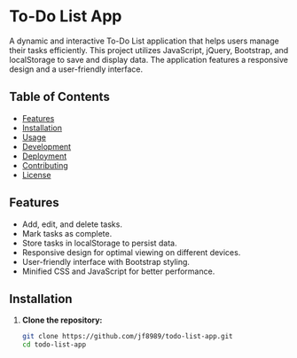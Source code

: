 # To-Do List App

A dynamic and interactive To-Do List application that helps users manage their tasks efficiently. This project utilizes JavaScript, jQuery, Bootstrap, and localStorage to save and display data. The application features a responsive design and a user-friendly interface.

## Table of Contents

- [Features](#features)
- [Installation](#installation)
- [Usage](#usage)
- [Development](#development)
- [Deployment](#deployment)
- [Contributing](#contributing)
- [License](#license)

## Features

- Add, edit, and delete tasks.
- Mark tasks as complete.
- Store tasks in localStorage to persist data.
- Responsive design for optimal viewing on different devices.
- User-friendly interface with Bootstrap styling.
- Minified CSS and JavaScript for better performance.

## Installation

1. **Clone the repository:**
   ```bash
   git clone https://github.com/jf8989/todo-list-app.git
   cd todo-list-app
